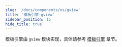```yaml
---
slug: '/docs/components/os/gview'
title: '模板引擎-gview'
sidebar_position: 15
hide_title: true
---
```


模板引擎由 `gview` 模块实现，具体请参考 [模板引擎](../../核心组件/模板引擎/模板引擎.md) 章节。